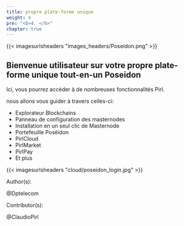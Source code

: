 ```yaml
---
title: propre plate-forme unique
weight: 4
pre: "<b>4. </b>"
chapter: true
---
```

{{< imagesurlsheaders "images_headers/Poseidon.png" >}}

## Bienvenue utilisateur sur votre propre plate-forme unique tout-en-un Poseidon

Ici, vous pourrez accéder à de nombreuses fonctionnalités Pirl.

nous allons vous guider à travers celles-ci:  

+ Explorateur Blockchains
+ Panneau de configuration des masternodes
+ Installation en un seul clic de Masternode
+ Portefeuille Poséidon
+ PirlCloud
+ PirlMarket
+ PirlPay
+ Et plus

{{< imagesurlsheaders "cloud/poseidon_login.jpg" >}}

Author(s):

@Dptelecom

Contributor(s):  

@ClaudioPirl
